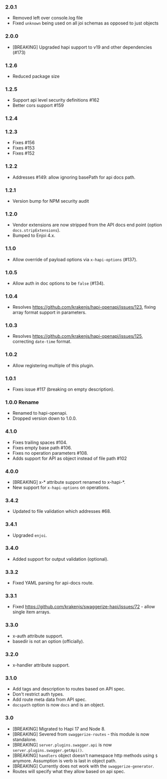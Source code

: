 ### 2.0.1 

- Removed left over console.log file
- Fixed `unknown` being used on all joi schemas as opposed to just objects

### 2.0.0

- [BREAKING] Upgraded hapi support to v19 and other dependencies (#173)

### 1.2.6

- Reduced package size

### 1.2.5

- Support api level security definitions #162
- Better cors support #159

### 1.2.4

### 1.2.3

- Fixes #156
- Fixes #153
- Fixes #152

### 1.2.2

- Addresses #149: allow ignoring basePath for api docs path.

### 1.2.1

- Version bump for NPM security audit

### 1.2.0

- Vendor extensions are now stripped from the API docs end point (option `docs.stripExtensions`).
- Bumped to Enjoi 4.x.

### 1.1.0

- Allow override of payload options via `x-hapi-options` (#137).

### 1.0.5

- Allow auth in doc options to be `false` (#134).

### 1.0.4

- Resolves https://github.com/krakenjs/hapi-openapi/issues/123, fixing array format support in parameters.

### 1.0.3

- Resolves https://github.com/krakenjs/hapi-openapi/issues/125, correcting `date-time` format.

### 1.0.2

- Allow registering multiple of this plugin.

### 1.0.1

- Fixes issue #117 (breaking on empty description).

### 1.0.0 Rename

- Renamed to hapi-openapi.
- Dropped version down to 1.0.0.

### 4.1.0

- Fixes trailing spaces #104.
- Fixes empty base path #106.
- Fixes no operation parameters #108.
- Adds support for API as object instead of file path #102

### 4.0.0

- [BREAKING] x-* attribute support renamed to x-hapi-*.
- New support for `x-hapi-options` on operations.

### 3.4.2

- Updated to file validation which addresses #68.

### 3.4.1

- Upgraded `enjoi`.

### 3.4.0

- Added support for output validation (optional).

### 3.3.2

- Fixed YAML parsing for api-docs route.

### 3.3.1

- Fixed https://github.com/krakenjs/swaggerize-hapi/issues/72 - allow single item arrays.

### 3.3.0

- x-auth attribute support.
- basedir is not an option (officially).

### 3.2.0

- x-handler attribute support.

### 3.1.0

- Add tags and description to routes based on API spec.
- Don't restrict auth types.
- Add route meta data from API spec.
- `docspath` option is now `docs` and is an object.

### 3.0

- [BREAKING] Migrated to Hapi 17 and Node 8.
- [BREAKING] Severed from `swaggerize-routes` - this module is now standalone.
- [BREAKING] `server.plugins.swagger.api` is now `server.plugins.swagger.getApi()`.
- [BREAKING] `handlers` object doesn't namespace http methods using `$` anymore. Assumption is verb is last in object path.
- [BREAKING] Currently does not work with the `swaggerize-generator`.
- Routes will specify what they allow based on api spec.
